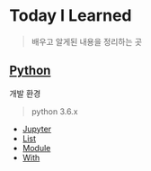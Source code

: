 # Today I Learned

> 배우고 알게된 내용을 정리하는 곳

## [Python](/Python)

개발 환경

> python 3.6.x

- [Jupyter](Python/jupyter.md)
- [List](Python/list.md)
- [Module](Python/Module.md)
- [With](Python/with.md)

